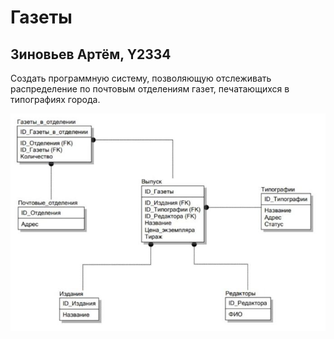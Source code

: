 # Газеты

## Зиновьев Артём, Y2334

Создать программную систему, позволяющую отслеживать распределение по почтовым отделениям газет, печатающихся в типографиях города.

![1](photo.jpg)
